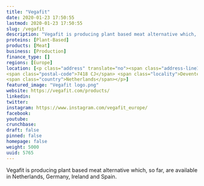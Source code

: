```yaml
---
title: "Vegafit"
date: 2020-01-23 17:50:55
lastmod: 2020-01-23 17:50:55
slug: /vegafit
description: "Vegafit is producing plant based meat alternative which, so far, are available in Netherlands, Germany, Ireland and Spain."
proteins: [Plant-Based]
products: [Meat]
business: [Production]
finance_type: []
regions: [Europe]
location: [<p class="address" translate="no"><span class="address-line1">Staverenstraat</span><br>
<span class="postal-code">7418 CJ</span> <span class="locality">Deventer</span><br>
<span class="country">Netherlands</span></p>]
featured_image: "Vegafit logo.png"
website: https://vegafit.com/products/
linkedin: 
twitter: 
instagram: https://www.instagram.com/vegafit_europe/
facebook: 
youtube: 
crunchbase: 
draft: false
pinned: false
homepage: false
weight: 5000
uuid: 5765
---
```

Vegafit is producing plant based meat alternative which, so far, are available in Netherlands, Germany, Ireland and Spain.
